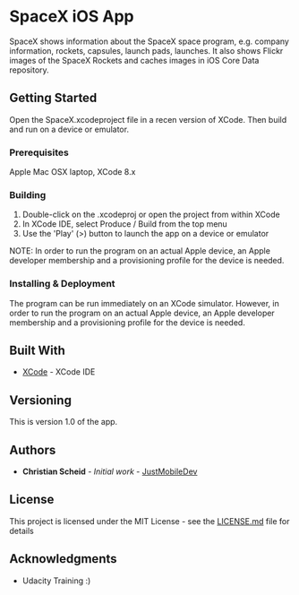 # SpaceX iOS App

SpaceX shows information about the SpaceX space program, e.g. company information, rockets, capsules, launch pads, launches. It also shows Flickr images of the SpaceX Rockets and caches images in iOS Core Data repository.

## Getting Started

Open the SpaceX.xcodeproject file in a recen version of XCode. Then build and run on a device or emulator.

### Prerequisites
Apple Mac OSX laptop, XCode 8.x

### Building
1. Double-click on the .xcodeproj or open the project from within XCode
2. In XCode IDE, select Produce / Build from the top menu
3. Use the 'Play' (>) button to launch the app on a device or emulator

NOTE: In order to run the program on an actual Apple device, an Apple developer membership and a provisioning profile for the device is needed.

### Installing & Deployment

The program can be run immediately on an XCode simulator.
However, in order to run the program on an actual Apple device, an Apple developer membership and a provisioning profile for the device is needed.

## Built With

* [XCode](https://developer.apple.com/xcode/downloads/) - XCode IDE

## Versioning

This is version 1.0 of the app.

## Authors

* **Christian Scheid** - *Initial work* - [JustMobileDev](http://justmobiledev.com)

## License

This project is licensed under the MIT License - see the [LICENSE.md](LICENSE.md) file for details

## Acknowledgments

* Udacity Training :)
